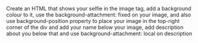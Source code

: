 Create an HTML that shows your selfie in the image tag, add a background colour to it, use the 
background-attachment: fixed
 on your image, and also use background-position property to place your image in the top-right corner of the div and add your name  below your image, add description about you below that and use 
background-attachment: local
 on description